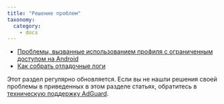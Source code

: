 ```yaml
---
title: "Решение проблем"
taxonomy:
  category:
    - docs
---
```


- [Проблемы, вызванные использованием профиля с ограниченным доступом на Android](https://kb.adguard.com/ru/vpn/solving-problems/restricted-profile)
- [Как собрать отладочные логи](https://kb.adguard.com/ru/vpn/solving-problems/debug-logs)

Этот раздел регулярно обновляется. Если вы не нашли решения своей проблемы в приведенных в этом разделе статьях, обратитесь в [техническую поддержку AdGuard](http://kb.adguard.com/ru/technical-support).
